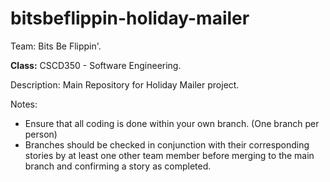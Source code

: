bitsbeflippin-holiday-mailer
============================
Team: Bits Be Flippin'.

<b>Class:</b> CSCD350 - Software Engineering.

Description: Main Repository for Holiday Mailer project.

Notes:
- Ensure that all coding is done within your own branch. (One branch per person)
- Branches should be checked in conjunction with their corresponding stories by at least one other team member before merging to the main branch and confirming a story as completed.
